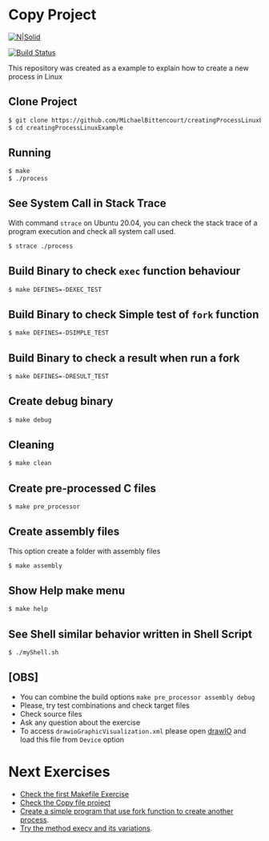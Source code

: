 # Copy Project

[![N|Solid](https://cldup.com/dTxpPi9lDf.thumb.png)](https://nodesource.com/products/nsolid)

[![Build Status](https://travis-ci.org/joemccann/dillinger.svg?branch=master)](https://travis-ci.org/joemccann/dillinger)


This repository was created as a example to explain how to create a new process in Linux


## Clone Project

```bash
$ git clone https://github.com/MichaelBittencourt/creatingProcessLinuxExample.git
$ cd creatingProcessLinuxExample
```

## Running

```bash
$ make
$ ./process
```

## See System Call in Stack Trace

With command `strace` on Ubuntu 20.04, you can check the stack trace of a program execution and check all system call used.

```bash
$ strace ./process
```

## Build Binary to check `exec` function behaviour

```bash
$ make DEFINES=-DEXEC_TEST
```

## Build Binary to check Simple test of `fork` function

```bash
$ make DEFINES=-DSIMPLE_TEST
```

## Build Binary to check a result when run a fork

```bash
$ make DEFINES=-DRESULT_TEST
```

## Create debug binary

```bash
$ make debug
```

## Cleaning

```bash
$ make clean
```

## Create pre-processed C files

```bash
$ make pre_processor
```

## Create assembly files

This option create a folder with assembly files

```bash
$ make assembly
```

## Show Help make menu

```bash
$ make help
```

## See Shell similar behavior written in Shell Script

```bash
$ ./myShell.sh
```

## [OBS]

- You can combine the build options `make pre_processor assembly debug`
- Please, try test combinations and check target files
- Check source files
- Ask any question about the exercise
- To access `drawioGraphicVisualization.xml` please open [drawIO](https://app.diagrams.net/) and load this file from `Device` option

# Next Exercises

- [Check the first Makefile Exercise](https://github.com/MichaelBittencourt/MakefileExamples)
- [Check the Copy file project](https://github.com/MichaelBittencourt/copy_file)
- [Create a simple program that use fork function to create another process](https://www.geeksforgeeks.org/fork-system-call/).
- [Try the method execv and its variations](https://www.qnx.com/developers/docs/6.5.0SP1.update/com.qnx.doc.neutrino_lib_ref/e/execv.html).
